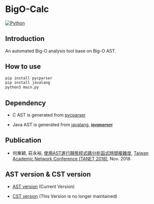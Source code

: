 # BigO-Calc
[![Python](https://img.shields.io/badge/python-3.5.0-blue.svg?style=flat-square)](https://www.python.org/downloads/release/python-350/)

## Introduction
An automated Big-O analysis tool base on Big-O AST.

## How to use
```sh
pip install pycparser
pip install javalang
python3 main.py
```

## Dependency
* C AST is generated from [pycparser](https://github.com/eliben/pycparser)

* Java AST is generated from [javalang](https://github.com/c2nes/javalang), ~~[javaparser](https://github.com/javaparser/javaparser)~~

## Publication
* 何東穎, 莊永裕, [使用AST進行靜態程式碼分析函式時間複雜度][TANET_2018_ABOAT], [Taiwan Academic Network Conference (TANET 2018)][TANET], Nov. 2018

[TANET]:https://cis.ncu.edu.tw/SeminarSys/activity/TANET2018/
[TANET_2018_ABOAT]:https://drive.google.com/file/d/1DI91vHIPUzVy0Eb6nXdoB3CwqWpJu9UB

## AST version & CST version
* [AST version](https://github.com/ncu-psl/ABOAT/tree/master) (Current Version)

* [CST version](https://github.com/ncu-psl/ABOAT/tree/CST) (This Version is no longer maintained)
